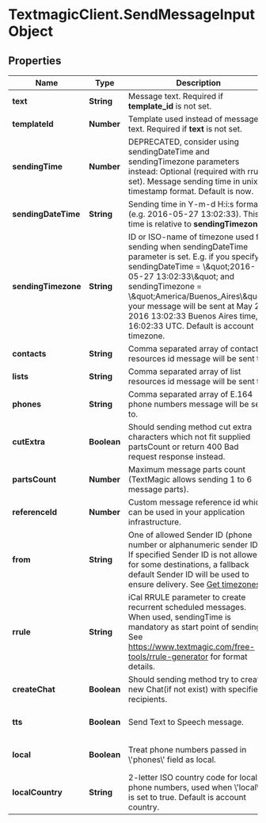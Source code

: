 # TextmagicClient.SendMessageInputObject

## Properties
Name | Type | Description | Notes
------------ | ------------- | ------------- | -------------
**text** | **String** | Message text. Required if **template_id** is not set. | 
**templateId** | **Number** | Template used instead of message text. Required if **text** is not set. | [optional] 
**sendingTime** | **Number** | DEPRECATED, consider using sendingDateTime and sendingTimezone parameters instead: Optional (required with rrule set). Message sending time in unix timestamp format. Default is now. | [optional] 
**sendingDateTime** | **String** | Sending time in Y-m-d H:i:s format (e.g. 2016-05-27 13:02:33). This time is relative to **sendingTimezone**. | [optional] 
**sendingTimezone** | **String** | ID or ISO-name of timezone used for sending when sendingDateTime parameter is set. E.g. if you specify sendingDateTime &#x3D; \\\&quot;2016-05-27 13:02:33\\\&quot; and sendingTimezone &#x3D; \\\&quot;America/Buenos_Aires\\\&quot;, your message will be sent at May 27, 2016 13:02:33 Buenos Aires time, or 16:02:33 UTC. Default is account timezone. | [optional] 
**contacts** | **String** | Comma separated array of contact resources id message will be sent to. | [optional] 
**lists** | **String** | Comma separated array of list resources id message will be sent to. | [optional] 
**phones** | **String** | Comma separated array of E.164 phone numbers message will be sent to. | 
**cutExtra** | **Boolean** | Should sending method cut extra characters which not fit supplied partsCount or return 400 Bad request response instead. | [optional] [default to false]
**partsCount** | **Number** | Maximum message parts count (TextMagic allows sending 1 to 6 message parts). | [optional] 
**referenceId** | **Number** | Custom message reference id which can be used in your application infrastructure. | [optional] 
**from** | **String** | One of allowed Sender ID (phone number or alphanumeric sender ID). If specified Sender ID is not allowed for some destinations, a fallback default Sender ID will be used to ensure delivery. See [Get timezones](http://docs.textmagictesting.com/#tag/Sender-IDs). | [optional] 
**rrule** | **String** | iCal RRULE parameter to create recurrent scheduled messages. When used, sendingTime is mandatory as start point of sending. See https://www.textmagic.com/free-tools/rrule-generator for format details. | [optional] 
**createChat** | **Boolean** | Should sending method try to create new Chat(if not exist) with specified recipients. | [optional] [default to false]
**tts** | **Boolean** | Send Text to Speech message. | [optional] [default to false]
**local** | **Boolean** | Treat phone numbers passed in \\&#39;phones\\&#39; field as local. | [optional] [default to false]
**localCountry** | **String** | 2-letter ISO country code for local phone numbers, used when \\&#39;local\\&#39; is set to true. Default is account country. | [optional] 


